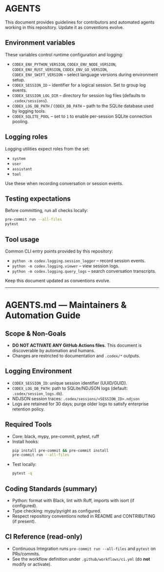 # AGENTS

This document provides guidelines for contributors and automated agents working in this repository. Update it as conventions evolve.

## Environment variables

These variables control runtime configuration and logging:

- `CODEX_ENV_PYTHON_VERSION`, `CODEX_ENV_NODE_VERSION`, `CODEX_ENV_RUST_VERSION`, `CODEX_ENV_GO_VERSION`, `CODEX_ENV_SWIFT_VERSION` – select language versions during environment setup.
- `CODEX_SESSION_ID` – identifier for a logical session. Set to group log events.
- `CODEX_SESSION_LOG_DIR` – directory for session log files (defaults to `.codex/sessions`).
- `CODEX_LOG_DB_PATH` / `CODEX_DB_PATH` – path to the SQLite database used by logging tools.
- `CODEX_SQLITE_POOL` – set to `1` to enable per-session SQLite connection pooling.

## Logging roles

Logging utilities expect roles from the set:

- `system`
- `user`
- `assistant`
- `tool`

Use these when recording conversation or session events.

## Testing expectations

Before committing, run all checks locally:

```bash
pre-commit run --all-files
pytest
```

## Tool usage

Common CLI entry points provided by this repository:

- `python -m codex.logging.session_logger` – record session events.
- `python -m codex.logging.viewer` – view session logs.
- `python -m codex.logging.query_logs` – search conversation transcripts.

Keep this document updated as conventions evolve.

---

# AGENTS.md — Maintainers & Automation Guide

## Scope & Non-Goals
- **DO NOT ACTIVATE ANY GitHub Actions files.** This document is discoverable by automation and humans.
- Changes are restricted to documentation and `.codex/*` outputs.

## Logging Environment
- `CODEX_SESSION_ID`: unique session identifier (UUID/GUID).
- `CODEX_LOG_DB_PATH`: path to SQLite/NDJSON logs (default: `.codex/session_logs.db`).
- NDJSON session traces: `.codex/sessions/<SESSION_ID>.ndjson`
- Logs are retained for 30 days; purge older logs to satisfy enterprise retention policy.

## Required Tools
- Core: black, mypy, pre-commit, pytest, ruff
- Install hooks:
  ```bash
  pip install pre-commit && pre-commit install
  pre-commit run --all-files
  ```
- Test locally:
  ```bash
  pytest -q
  ```

## Coding Standards (summary)
- Python: format with Black, lint with Ruff, imports with isort (if configured).
- Type checking: mypy/pyright as configured.
- Respect repository conventions noted in README and CONTRIBUTING (if present).

## CI Reference (read-only)
- Continuous Integration runs `pre-commit run --all-files` and `pytest` on PRs/commits.
- See the workflow definition under `.github/workflows/ci.yml` (do **not** modify or activate).
